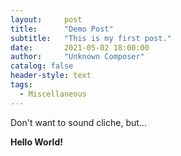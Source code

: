 ```yaml
---
layout:     post
title:      "Demo Post"
subtitle:   "This is my first post."
date:       2021-05-02 18:00:00
author:     "Unknown Composer"
catalog: false
header-style: text
tags:
  - Miscellaneous
---
```


Don't want to sound cliche, but... 

**Hello World!**  


